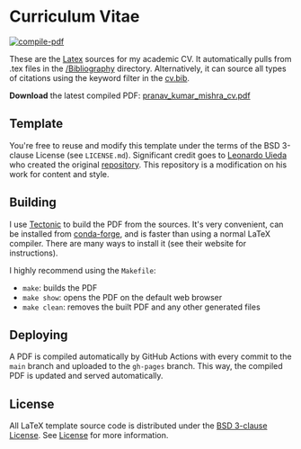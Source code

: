 # Curriculum Vitae

[![compile-pdf](https://github.com/pranavmishra90/Curriculum-Vitae_Pranav-Mishra/actions/workflows/compile-pdf/badge.svg?event=push)](https://github.com/pranavmishra90/Curriculum-Vitae_Pranav-Mishra/actions)

These are the [Latex](./pranav_kumar_mishra_cv.tex) sources for my academic CV. It automatically pulls from .tex files in the [/Bibliography](./Bibliography/) directory. Alternatively, it can source all types of citations using the keyword filter in the [cv.bib](./CV.bib).

**Download** the latest compiled PDF:
[pranav_kumar_mishra_cv.pdf](https://github.com/pranavmishra90/Curriculum-Vitae_Pranav-Mishra/blob/main/output/pranav_kumar_mishra_cv.pdf)

## Template

You're free to reuse and modify this template under the terms of the BSD
3-clause License (see `LICENSE.md`). Significant credit goes to [Leonardo Uieda](https://github.com/leouieda) who created the original [repository](https://github.com/leouieda/cv). This repository is a modification on his work for content and style.

## Building

I use [Tectonic](https://tectonic-typesetting.github.io) to build the PDF from
the sources.
It's very convenient, can be installed from
[conda-forge](https://github.com/conda-forge/tectonic-feedstock),
and is faster than using a normal LaTeX compiler.
There are many ways to install it (see their website for instructions).

I highly recommend using the `Makefile`:

* `make`: builds the PDF
* `make show`: opens the PDF on the default web browser
* `make clean`: removes the built PDF and any other generated files

## Deploying

A PDF is compiled automatically by GitHub Actions with every commit to the
`main` branch and uploaded to the `gh-pages` branch.
This way, the compiled PDF is updated and served automatically.

## License

All LaTeX template source code is distributed under the
[BSD 3-clause License](https://opensource.org/licenses/BSD-3-Clause). See [License](./LICENSE.md) for more information.
